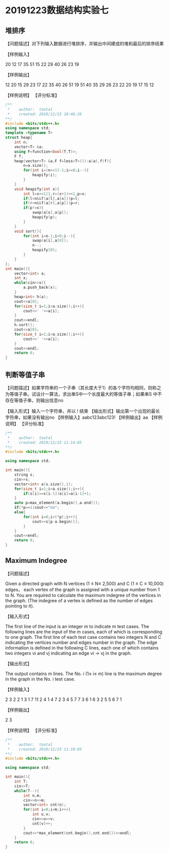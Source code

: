 # 20191223数据结构实验七
## 堆排序
	
【问题描述】对下列输入数据进行堆排序，并输出中间建成的堆和最后的排序结果

【样例输入】

20 12 17 35 51 15 22 29 40 26 23 19

【样例输出】

12 20 15 29 23 17 22 35 40 26 51 19
51 40 35 29 26 23 22 20 19 17 15 12

【样例说明】
【评分标准】
```cpp
/**
 *    author:  tootal    
 *    created: 2019/12/23 10:46:26
**/
#include <bits/stdc++.h>
using namespace std;
template <typename T>
struct heap{
    int n;
    vector<T> &a;
    using F=function<bool(T,T)>;
    F f;
    heap(vector<T> &a,F f=less<T>()):a(a),f(f){
        n=a.size();
        for(int i=(n>>1)-1;i>=0;i--){
            heapify(i);
        }
    }
    void heapify(int x){
        int l=x<<1|1,r=(x+1)<<1,p=x;
        if(l<n&&f(a[l],a[x]))p=l;
        if(r<n&&f(a[r],a[p]))p=r;
        if(p!=x){
            swap(a[x],a[p]);
            heapify(p);
        }
    }
    void sort(){
        for(int i=n-1;i>0;i--){
            swap(a[i],a[0]);
            n--;
            heapify(0);
        }
    }
};
int main(){
    vector<int> a;
    int x;
    while(cin>>x){
        a.push_back(x);
    }
    heap<int> h(a);
    cout<<a[0];
    for(size_t i=1;i<a.size();i++){
        cout<<' '<<a[i];
    }
    cout<<endl;
    h.sort();
    cout<<a[0];
    for(size_t i=1;i<a.size();i++){
        cout<<' '<<a[i];
    }
    cout<<endl;
    return 0;
}
```
## 判断等值子串
【问题描述】如果字符串的一个子串（其长度大于1）的各个字符均相同，则称之为等值子串。试设计一算法，求出串S中一个长度最大的等值子串；如果串S 中不存在等值子串，则输出信息no

【输入形式】输入一个字符串，并以 ! 结束
【输出形式】输出第一个出现的最长字符串，如果没有输出no
【样例输入】aabc123abc123!
【样例输出】aa
【样例说明】
【评分标准】

```cpp
/**
 *    author:  tootal    
 *    created: 2019/12/23 11:14:05
**/
#include <bits/stdc++.h>

using namespace std;

int main(){
    string s;
    cin>>s;
    vector<int> a(s.size(),1);
    for(size_t i=1;i<a.size();i++){
        if(s[i]==s[i-1])a[i]=a[i-1]+1;
    }
    auto p=max_element(a.begin(),a.end());
    if(*p==1)cout<<"no";
    else{
        for(int i=0;i<(*p);i++){
            cout<<s[p-a.begin()];
        }
    }
    cout<<endl;
    return 0;
}
```
## Maximum Indegree
【问题描述】

Given a directed graph with N vertices (1 ≤ N≤ 2,500) and C (1 ≤ C ≤ 10,000) edges， each vertex of the graph is assigned with a unique number from 1 to N. You are required to calculate the maximum indegree of the vertices in the graph. (The indegree of a vertex is defined as the number of edges pointing to it).

【输入形式】

The first line of the input is an integer m to indicate m test cases. The following lines are the input of the m cases, each of which is corresponding to one graph. The first line of each test case contains two integers N and C indicating the vertices number and edges number in the graph. The edge information is defined in the following C lines, each one of which contains two integers vi and vj indicating an edge vi -> vj in the graph.

【输出形式】

The output contains m lines. The No. i (1≤ i≤ m) line is the maximum degree in the graph in the No. i test case.

【样例输入】

2
3 2
2 1
3 1
7 11
2 4
1 4
7 2
3 4
5 7
7 3
6 1
6 3
2 5
5 6
7 1

【样例输出】

2
3

【样例说明】
【评分标准】

```cpp
/**
 *    author:  tootal    
 *    created: 2019/12/23 11:18:05
**/
#include <bits/stdc++.h>

using namespace std;

int main(){
    int T;
    cin>>T;
    while(T--){
        int n,m;
        cin>>n>>m;
        vector<int> cnt(n);
        for(int i=0;i<m;i++){
            int u,v;
            cin>>u>>v;
            cnt[v]++;
        }
        cout<<*max_element(cnt.begin(),cnt.end())<<endl;
    }    
    return 0;
}
```